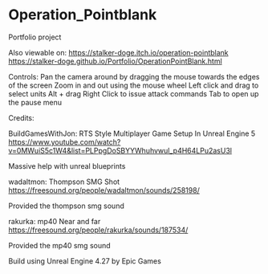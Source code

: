 # Operation_Pointblank
Portfolio project 

Also viewable on:
https://stalker-doge.itch.io/operation-pointblank
https://stalker-doge.github.io/Portfolio/OperationPointBlank.html

Controls:
Pan the camera around by dragging the mouse towards the edges of the screen
Zoom in and out using the mouse wheel
Left click and drag to select units
Alt + drag Right Click to issue attack commands 
Tab to open up the pause menu 

Credits:

BuildGamesWithJon:  RTS Style Multiplayer Game Setup In Unreal Engine 5
https://www.youtube.com/watch?v=0MWuiS5c1W4&list=PLPpgDoSBYYWhuhvwul_p4H64LPu2asU3l

Massive help with unreal blueprints

wadaltmon: Thompson SMG Shot
https://freesound.org/people/wadaltmon/sounds/258198/

Provided the thompson smg sound

rakurka: mp40 Near and far
https://freesound.org/people/rakurka/sounds/187534/

Provided the mp40 smg sound 


Build using Unreal Engine 4.27 by Epic Games
